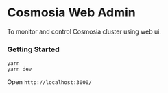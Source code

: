 # Cosmosia Web Admin
To monitor and control Cosmosia cluster using web ui.

### Getting Started

```
yarn
yarn dev
```

Open `http://localhost:3000/`
